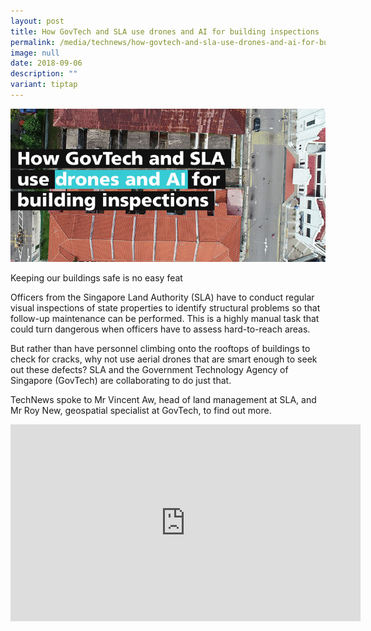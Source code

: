```yaml
---
layout: post
title: How GovTech and SLA use drones and AI for building inspections
permalink: /media/technews/how-govtech-and-sla-use-drones-and-ai-for-building-inspections/
image: null
date: 2018-09-06
description: ""
variant: tiptap
---
```

![how govtech and sla use drones and ai for building inspections](/images/technews/how-govtech-and-sla-use-drones-and-ai-for-building-inspections-part-1.jpg)

Keeping our buildings safe is no easy feat

Officers from the Singapore Land Authority (SLA) have to conduct regular visual inspections of state properties to identify structural problems so that follow-up maintenance can be performed. This is a highly manual task that could turn dangerous when officers have to assess hard-to-reach areas.

But rather than have personnel climbing onto the rooftops of buildings to check for cracks, why not use aerial drones that are smart enough to seek out these defects? SLA and the Government Technology Agency of Singapore (GovTech) are collaborating to do just that. 

TechNews spoke to Mr Vincent Aw, head of land management at SLA, and Mr Roy New, geospatial specialist at GovTech, to find out more.

<div class="bp-youtube">
      <iframe width="560" height="315" src="https://www.youtube.com/embed/ty8mYevB1ho" frameborder="0" allow="autoplay; encrypted-media" allowfullscreen=""></iframe>
</div>